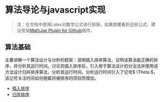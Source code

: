 # 算法导论与javascript实现

>注：在文档中使用Latex对数学公式进行排版，如果想要看到这些公式，建议安装[MathJax Plugin for Github](https://chrome.google.com/webstore/detail/mathjax-plugin-for-github/ioemnmodlmafdkllaclgeombjnmnbima)插件。

## 算法基础
主要讲解一个算法设计与分析的框架：说明插入排序算法，证明该算法能正确的排序，并分析其运行时间。讨论完插入排序后，引入用于算法设计的分治法并使用该方法设计归并排序算法，分析其运行时间。分析运行时间引入了记号$ \Theta $，该记号关注时间如何随着将被排序的项目而增加。

- [插入排序](https://github.com/ziyi2/algorithms-javascript/blob/master/doc/%E7%AE%97%E6%B3%95%E5%9F%BA%E7%A1%80/%E6%8F%92%E5%85%A5%E6%8E%92%E5%BA%8F.md) 
- [归并排序](https://github.com/ziyi2/algorithms-javascript/blob/master/doc/%E7%AE%97%E6%B3%95%E5%9F%BA%E7%A1%80/%E5%BD%92%E5%B9%B6%E6%8E%92%E5%BA%8F.md)
